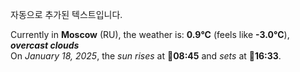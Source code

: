 
자동으로 추가된 텍스트입니다.

<!--START_SECTION:weather:moscow-->
Currently in **Moscow** (RU), the weather is: **0.9°C** (feels like **-3.0°C**), ***overcast clouds***<br/>
On *January 18, 2025*, the *sun rises* at 🌅**08:45** and *sets* at 🌇**16:33**.
<!--END_SECTION:weather-->
